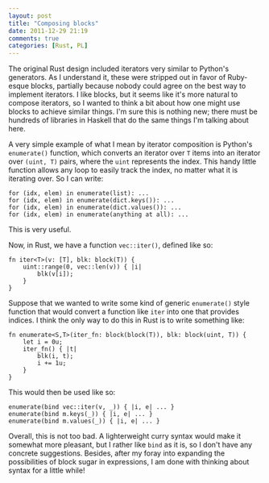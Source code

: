 ```yaml
---
layout: post
title: "Composing blocks"
date: 2011-12-29 21:19
comments: true
categories: [Rust, PL]
---
```


The original Rust design included iterators very similar to Python's
generators.  As I understand it, these were stripped out in favor of
Ruby-esque blocks, partially because nobody could agree on the best
way to implement iterators.  I like blocks, but it seems like it's
more natural to compose iterators, so I wanted to think a bit about
how one might use blocks to achieve similar things.  I'm sure this is
nothing new; there must be hundreds of libraries in Haskell that do
the same things I'm talking about here.

A very simple example of what I mean by iterator composition is
Python's `enumerate()` function, which converts an iterator over `T`
items into an iterator over `(uint, T)` pairs, where the `uint`
represents the index.  This handy little function allows any loop to
easily track the index, no matter what it is iterating over.  So I can
write:

    for (idx, elem) in enumerate(list): ...
    for (idx, elem) in enumerate(dict.keys()): ...
    for (idx, elem) in enumerate(dict.values()): ...
    for (idx, elem) in enumerate(anything at all): ...

This is very useful.  

Now, in Rust, we have a function `vec::iter()`, defined like so:

    fn iter<T>(v: [T], blk: block(T)) {
        uint::range(0, vec::len(v)) { |i|
            blk(v[i]);
        }
    }
    
Suppose that we wanted to write some kind of generic `enumerate()`
style function that would convert a function like `iter` into one
that provides indices.  I think the only way to do this in Rust is
to write something like:

    fn enumerate<S,T>(iter_fn: block(block(T)), blk: block(uint, T)) {
        let i = 0u;
        iter_fn() { |t|
            blk(i, t);
            i += 1u;
        }
    }
    
This would then be used like so:

    enumerate(bind vec::iter(v, _)) { |i, e| ... }
    enumerate(bind m.keys(_)) { |i, e| ... }
    enumerate(bind m.values(_)) { |i, e| ... }
    
Overall, this is not too bad.  A lighterweight curry syntax would make
it somewhat more pleasant, but I rather like `bind` as it is, so I
don't have any concrete suggestions.  Besides, after my foray into
expanding the possibilities of block sugar in expressions, I am done
with thinking about syntax for a little while!
